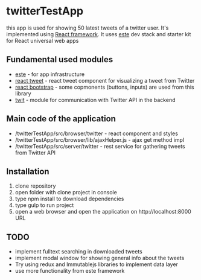 # twitterTestApp

this app is used for showing 50 latest tweets of a twitter user. It's implemented using [React framework](http://facebook.github.io/react/docs/getting-started.html). It uses [este](https://github.com/este/este) dev stack and starter kit for React universal web apps 

## Fundamental used modules
* [este](https://github.com/este/este) - for app infrastructure
* [react tweet](https://github.com/artnotfound/react-tweet) - react tweet component for visualizing a tweet from Twitter
* [react bootstrap](https://github.com/react-bootstrap/react-bootstrap) - some copmonents (buttons, inputs) are used from this library
* [twit](https://github.com/ttezel/twit) - module for communication with Twitter API in the backend

## Main code of the application
* /twitterTestApp/src/browser/twitter - react component and styles
* /twitterTestApp/src/browser/lib/ajaxHelper.js - ajax get method impl
* /twitterTestApp/src/server/twitter - rest service for gathering tweets from Twitter API

## Installation
 1. clone repository
 2. open folder with clone project in console
 3. type npm install to download dependencies
 4. type gulp to run project
 5. open a web browser and open the application on http://localhost:8000 URL

## TODO
* implement fulltext searching in downloaded tweets
* implement modal window for showing general info about the tweets
* Try using redux and Immutablejs libraries to implement data layer
* use more functionality from este framework
